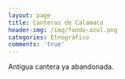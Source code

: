 ```yaml
---
layout: page
title: Canteras de Calamaco
header-img: /img/fondo-azul.png
categories: Etnográfico
comments: 'true'
---
```



Antigua cantera ya abandonada.

<div class="photo-gallery">
<ul>
</ul>
</div>
